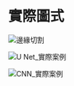 # 實際圖式


![邊緣切割](https://github.com/user-attachments/assets/c3b1e940-8b6b-4801-b297-4d8adb885ac2)

![U Net_實際案例](https://github.com/user-attachments/assets/ad369d4f-62e6-45d0-b3af-f3354d3e0ad5)<br>

![CNN_實際案例](https://github.com/user-attachments/assets/b194b464-437d-4065-b955-d413ca9b1c80)
